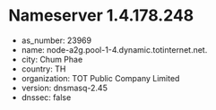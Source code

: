 # Nameserver 1.4.178.248

* as_number: 23969
* name: node-a2g.pool-1-4.dynamic.totinternet.net.
* city: Chum Phae
* country: TH
* organization: TOT Public Company Limited
* version: dnsmasq-2.45
* dnssec: false
